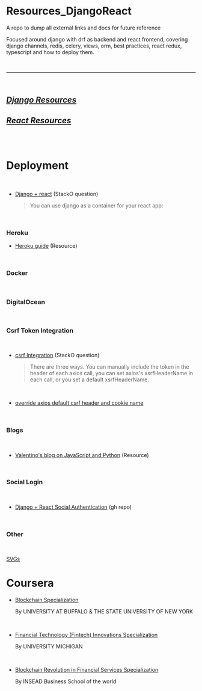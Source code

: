 # Resources_DjangoReact

A repo to dump all external links and docs for future reference


Focused around django with drf as backend and react frontend, covering django channels, redis, celery, views, orm, best practices, react redux, typescript and how to deploy them.

<br/>

---
<br/>

## [*Django Resources*](https://github.com/TomasSanchez/Resources_DjangoReact/tree/main/Django)

## [*React Resources*](https://github.com/TomasSanchez/Resources_DjangoReact/tree/main/React)

<br/>

<br/>

# Deployment


<br/>

- [Django + react](https://stackoverflow.com/questions/53517329/deploying-seprate-react-frontend-and-django-drf-api) (StackO question)
    
    > You can use django as a container for your react app:

<br/>

### Heroku

- [Heroku guide](https://dev.to/mdrhmn/deploying-react-django-app-using-heroku-2gfa) (Resource)

<br/>

### Docker

<!-- - [Heroku guide](https://dev.to/mdrhmn/deploying-react-django-app-using-heroku-2gfa) (Resource) -->

<br/>

### DigitalOcean

<!-- - [Heroku guide](https://dev.to/mdrhmn/deploying-react-django-app-using-heroku-2gfa) (Resource) -->

<br/>


### Csrf Token Integration

<br/>

- [csrf Integration](https://stackoverflow.com/questions/39254562/csrf-with-django-reactredux-using-axios) (StackO question)
    > There are three ways. You can manually include the token in the header of each axios call, you can set axios's xsrfHeaderName in each call, or you set a default xsrfHeaderName.

<br/>

- [override axios default csrf header and cookie name](https://gist.github.com/paltman/490049a64fa4115a2cea)

<br/>


### Blogs

<br/>

- [Valentino's blog on JavaScript and Python](https://www.valentinog.com/blog/) (Resource)

<br/>

### Social Login

<br/>

- [Django + React Social Authentication](https://github.com/pratiksinghchauhan/django_react_socialauth) (gh repo)

<br/>

### Other

<br/>

[SVGs](https://www.svgrepo.com)

# Coursera

- [Blockchain Specialization](https://www.coursera.org/specializations/blockchain)
    
    By UNIVERSITY AT BUFFALO & THE STATE UNIVERSITY OF NEW YORK

<br/>

- [Financial Technology (Fintech) Innovations Specialization](https://www.coursera.org/specializations/financialtechnology)
    
    By UNIVERSITY MICHIGAN

<br/>

- [Blockchain Revolution in Financial Services Specialization](https://www.coursera.org/specializations/blockchain-financial-services)
    
    By INSEAD Business School of the world

<br/>

